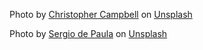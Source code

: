 
Photo by <a href="https://unsplash.com/@chrisjoelcampbell?utm_source=unsplash&utm_medium=referral&utm_content=creditCopyText">Christopher Campbell</a> on <a href="https://unsplash.com/s/photos/person?utm_source=unsplash&utm_medium=referral&utm_content=creditCopyText">Unsplash</a>

Photo by <a href="https://unsplash.com/@sspaula?utm_source=unsplash&utm_medium=referral&utm_content=creditCopyText">Sergio de Paula</a> on <a href="https://unsplash.com/s/photos/person?utm_source=unsplash&utm_medium=referral&utm_content=creditCopyText">Unsplash</a>